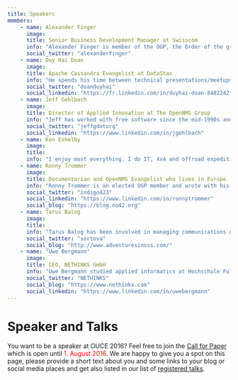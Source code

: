 ```yaml
---
title: Speakers
members:
    - name: Alexander Finger
      image:
      title: Senior Business Development Manager at Swisscom
      info: "Alexander Finger is member of the OGP, the Order of the green Polo, IT professional and PMI certified project management professional. He is responsible for much of the design and testing of many of the carrier grade features of OpenNMS. Last but not least Alexander Finger worked with Ronny Trommer and Klaus Thielking-Riechert on the German-language book OpenNMS: Netzwerkmanagement mit freier Software."
      social_twitter: "alexanderfinger"
    - name: Duy Hai Doan
      image:
      title: Apache Cassandra Evangelist at DataStax
      info: "He spends his time between technical presentations/meetups on Cassandra, coding on open source projects like Achilles or Apache Zeppelin to support the community and helping all companies using Cassandra to make their project successful. Previously he was working as a freelance Java/Cassandra consultant."
      social_twitter: "doanduyhai"
      social_linkedin: "https://fr.linkedin.com/in/duyhai-doan-8482242"
    - name: Jeff Gehlbach
      image:
      title: Director of Applied Innovation at The OpenNMS Group
      info: "Jeff has worked with free software since the mid-1990s and has practiced the discipline of large-scale network management since 2000. His current role as Director of Applied Innovation at The OpenNMS Group lets him continue both these pursuits, and even affords him to write the occasional line or two of code."
      social_twitter: "jeffgdotorg"
      social_linkedin: "https://www.linkedin.com/in/jgehlbach"
    - name: Ken Eshelby
      image:
      title:
      info: "I enjoy most everything. I do IT, 4x4 and offroad expeditions, photography, food and nutrition, history of cultures and travel... nothing is out of bounds."
    - name: Ronny Trommer
      image:
      title: Documentarian and OpenNMS Evangelist who lives in Europe
      info: "Ronny Trommer is an elected OGP member and wrote with his two friends Alexander Finger and Klaus Thielking-Riechert the German book about OpenNMS. He mentored in Google Summer of Code 2011, 2012 and 2013 for the OpenNMS project."
      social_twitter: "indigo423"
      social_linkedin: "https://www.linkedin.com/in/ronnytrommer"
      social_blog: "https://blog.no42.org"
    - name: Tarus Balog
      image:
      title:
      info: "Tarus Balog has been involved in managing communications networks professionally since 1988, and unprofessionally since 1978 when he got his first computer a TRS-80 from Radio Shack. Having worked as a network management consultant for many years, he was constantly frustrated in the lack of flexibility involved in commercial solutions such as OpenView and Tivoli, as well as shocked by their high prices. Looking for a better solution, he turned to open source and joined the OpenNMS project in 2001 and became the principal administrator of the project in 2002. Since then he has managed not only to make a living working with free software, but the OpenNMS Group, the services company behind the project, has thrived, and currently has over 150 customers in 25 countries."
      social_twitter: "sortova"
      social_blog: "http://www.adventuresinoss.com/"
    - name: "Uwe Bergmann"
      image:
      title: CEO, NETHINKS GmbH
      info: "Uwe Bergmann studied applied informatics at Hochschule Fulda University of Applied Sciences with focus on telecommunications. Since 2003 he is CEO at NETHINKS GmbH. With his company he supported the OpenNMS User Conference for the last four years. His main focus is on optimization of IT processes and IT infrastructure in companies using OpenNMS."
      social_twitter: "NETHINKS"
      social_blog: "https://www.nethinks.com"
      social_linkedin: "https://www.linkedin.com/in/uwebergmann"
---
```


# Speaker and Talks

You want to be a speaker at OUCE 2016? Feel free to join the [Call for Paper](http://cfp.opennms.eu/en/ouce2016/cfp/session/new) which is open until <font color="red">1. August 2016</font>. We are happy to give you a spot on this page, please provide a short text about you and some links to your blog or social media places and get also listed in our list of [registered talks](http://cfp.opennms.eu/en/ouce2016/public/events).
